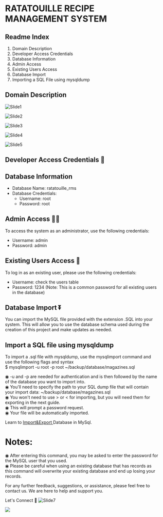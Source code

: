# RATATOUILLE     RECIPE     MANAGEMENT     SYSTEM

## Readme Index 
1. Domain Description
2. Developer Access Credentials
3. Database Information
4. Admin Access
5. Existing Users Access
6. Database Import
7. Importing a SQL File using mysqldump


## Domain Description <br>

![Slide1](https://github.com/ShaswatSRaghuvansi/Ratatouille-Recipe-Management-System/assets/115460278/ef0f5311-2c6d-419a-a724-db08e3865062)

![Slide2](https://github.com/ShaswatSRaghuvansi/Ratatouille-Recipe-Management-System/assets/115460278/d0d4d763-d277-42e7-9507-cbcfea536a78)

![Slide3](https://github.com/ShaswatSRaghuvansi/Ratatouille-Recipe-Management-System/assets/115460278/c4875df9-11c3-45b0-a567-6046e7e607b4)

![Slide4](https://github.com/ShaswatSRaghuvansi/Ratatouille-Recipe-Management-System/assets/115460278/202ef7ef-39df-4251-b716-f54bd900aa71)

![Slide5](https://github.com/ShaswatSRaghuvansi/Ratatouille-Recipe-Management-System/assets/115460278/f1be88c0-ce1b-48b1-9583-17a0a2aea9dd)

## Developer Access Credentials 🪪

## Database Information
- Database Name: ratatouille_rms
- Database Credentials:
  - Username: root
  - Password: root

## Admin Access 🧑‍💻
To access the system as an administrator, use the following credentials:
- Username: admin
- Password: admin

## Existing Users Access 👤
To log in as an existing user, please use the following credentials:
- Username: check the users table
- Password: 1234 (Note: This is a common password for all existing users in the database)

## Database Import ⏬
You can import the MySQL file provided with the extension .SQL into your system. This will allow you to use the database schema used during the creation of this project and make updates as needed.

## Import a SQL file using mysqldump
To import a .sql file with mysqldump, use the mysqlimport command and use the following flags and syntax <br>
$ mysqlimport -u root -p root ~/backup/database/magazines.sql<br>

◉ -u and -p are needed for authentication and is then followed by the name of the database you want to import into. <br>
◉ You'll need to specify the path to your SQL dump file that will contain your import data: ~/backup/database/magazines.sql<br>
◉ You won't need to use > or < for importing, but you will need them for exporting in the next guide.<br>
◉ This will prompt a password request.<br>
◉ Your file will be automatically imported.<br>

Learn to <a href="https://www.youtube.com/watch?v=sJ64ZiB6PUU&t=324s"> Import&Export </a>Database in MySql.

# Notes:

◉ After entering this command, you may be asked to enter the password for the MySQL user that you used.<br>
◉ Please be careful when using an existing database that has records as this command will overwrite your existing database and end up losing your records.<br>

For any further feedback, suggestions, or assistance, please feel free to contact us. We are here to help and support you.<br>

Let's Connect 🫰
![Slide7]()



<p><a href="https://github.com/ShaswatSRaghuvansi/Ratatouille-Recipe-Management-System"><img src="https://github.com/ShaswatSRaghuvansi/Ratatouille-Recipe-Management System/assets/115460278/2848da11-7a31-432d-8e81-e87b76ad6084"></a>
</p>
